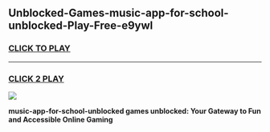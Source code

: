 
## Unblocked-Games-music-app-for-school-unblocked-Play-Free-e9ywl
<h3>
<a href="https://premium76.site?title=music-app-for-school-unblocked&ref=19M">CLICK TO PLAY</a></h3>
<hr>

<h3>
<a href="https://premium76.site?title=music-app-for-school-unblocked&ref=19M">CLICK 2 PLAY</a>
  
</h3>

<a href="https://premium76.site?title=music-app-for-school-unblocked&ref=19M"><img src="https://clearcache.store/games.png"></a>


**music-app-for-school-unblocked games unblocked: Your Gateway to Fun and Accessible Online Gaming**
